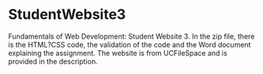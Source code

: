 # StudentWebsite3
Fundamentals of Web Development: Student Website 3. In the zip file, there is the HTML?CSS code, the validation of the code and the Word document explaining the assignment. The website is from UCFileSpace and is provided in the description.
